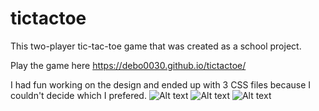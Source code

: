 # tictactoe

This two-player tic-tac-toe game that was created as a school project. 

Play the game here https://debo0030.github.io/tictactoe/

I had fun working on the design and ended up with 3 CSS files because I couldn't decide which I prefered.
![Alt text](https://github.com/debo0030/tictactoe/blob/gh-pages/img/ScreenShot1.png "CSS 1")
![Alt text](https://github.com/debo0030/tictactoe/blob/gh-pages/img/ScreenShot3.png "CSS 3")
![Alt text](https://github.com/debo0030/tictactoe/blob/gh-pages/img/ScreenShot2.png "CSS 2")


